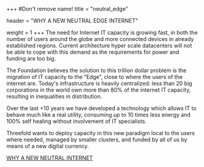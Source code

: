 +++
#Don't remove name!
title = "neutral_edge"

header = "WHY A NEW NEUTRAL EDGE INTERNET"

weight = 1
+++
The need for Internet IT capacity is growing fast, in both the number of users around the globe and more connected devices in already established regions. Current architecture hyper scale datacenters will not be able to cope with this demand as the requirements for power and funding are too big.  

The Foundation believes the solution to this trillion dollar problem is the migration of IT capacity to the “Edge”, close to where the users of the internet are. Today's infrastructure is heavily centralized: less than 20 big corporations in the world own more than 80% of the internet IT capacity, resulting in inequalities in distribution.

Over the last +10 years we have developed a technology which allows IT to behave much like a real utility,
consuming up to 10 times less energy and 100% self healing without involvement of IT specialists.

Threefold wants to deploy capacity in this new paradigm local to the users where needed, managed by smaller clusters,
and funded by all of us by means of a new digital currency.

[WHY A NEW NEUTRAL INTERNET](/information/need-for-new-neutral-internet/)
